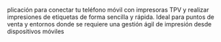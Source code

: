 plicación para conectar tu teléfono móvil con impresoras TPV y realizar impresiones de etiquetas de forma sencilla y rápida. Ideal para puntos de venta y entornos donde se requiere una gestión ágil de impresión desde dispositivos móviles
